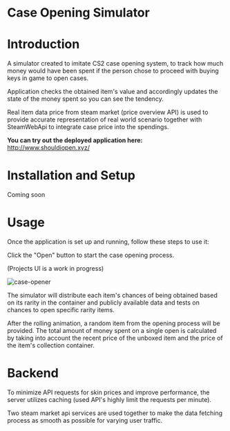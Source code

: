 # Case Opening Simulator


# Introduction

A simulator created to imitate CS2 case opening system, to track how much money would have been spent if the person chose to proceed with buying keys in game to open cases.

Application checks the obtained item's value and accordingly updates the state of the money spent so you can see the tendency.

Real item data price from steam market (price overview API) is used to provide accurate representation of real world scenario together with SteamWebApi to integrate case price into the spendings.

**You can try out the deployed application here:** http://www.shouldiopen.xyz/

# Installation and Setup

Coming soon

# Usage
Once the application is set up and running, follow these steps to use it:

Click the "Open" button to start the case opening process.

(Projects UI is a work in progress)

![case-opener](https://github.com/jusadocode/case-opening-simulator/assets/77744027/40a8ee2a-2ea1-4666-8e01-ee22a5846ccd)

The simulator will distribute each item's chances of being obtained based on its rarity in the container and publicly available data and tests on chances to open specific rarity items.

After the rolling animation, a random item from the opening process will be provided. 
The total amount of money spent on a single open is calculated by taking into account the recent price of the unboxed item and the price of the item's collection container.

# Backend
To minimize API requests for skin prices and improve performance, the server utilizes caching (used API's highly limit the requests per minute).

Two steam market api services are used together to make the data fetching process as smooth as possible for varying user traffic.



